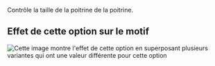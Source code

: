 Contrôle la taille de la poitrine de la poitrine.

## Effet de cette option sur le motif

![Cette image montre l'effet de cette option en superposant plusieurs variantes qui ont une valeur différente pour cette option](carlita\_chestpocketangle\_sample.svg "Effet de cette option sur le motif")
